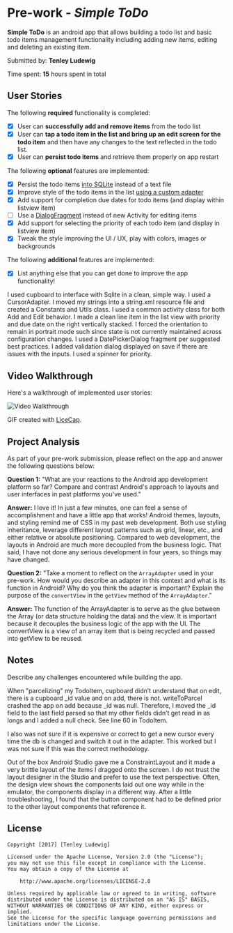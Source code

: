 # Pre-work - *Simple ToDo*

**Simple ToDo** is an android app that allows building a todo list and basic todo items management functionality including adding new items, editing and deleting an existing item.

Submitted by: **Tenley Ludewig**

Time spent: **15** hours spent in total

## User Stories

The following **required** functionality is completed:

* [X] User can **successfully add and remove items** from the todo list
* [X] User can **tap a todo item in the list and bring up an edit screen for the todo item** and then have any changes to the text reflected in the todo list.
* [X] User can **persist todo items** and retrieve them properly on app restart

The following **optional** features are implemented:

* [X] Persist the todo items [into SQLite](http://guides.codepath.com/android/Persisting-Data-to-the-Device#sqlite) instead of a text file
* [X] Improve style of the todo items in the list [using a custom adapter](http://guides.codepath.com/android/Using-an-ArrayAdapter-with-ListView)
* [X] Add support for completion due dates for todo items (and display within listview item)
* [ ] Use a [DialogFragment](http://guides.codepath.com/android/Using-DialogFragment) instead of new Activity for editing items
* [X] Add support for selecting the priority of each todo item (and display in listview item)
* [X] Tweak the style improving the UI / UX, play with colors, images or backgrounds

The following **additional** features are implemented:

* [X] List anything else that you can get done to improve the app functionality!

I used cupboard to interface with Sqlite in a clean, simple way.  I used a CursorAdapter.  I moved my strings into a string.xml resource file and created a Constants and Utils class.  I used a common activity class for both Add and Edit behavior.  I made a clean line item in the list view with priority and due date on the right vertically stacked.  I forced the orientation to remain in portrait mode such since state is not currently maintained across configuration changes. I used a DatePickerDialog fragment per suggested best practices.  I added validation dialog displayed on save if there are issues with the inputs.  I used a spinner for priority.

## Video Walkthrough

Here's a walkthrough of implemented user stories:

<img src='http://i.imgur.com/link/to/your/gif/file.gif' title='Video Walkthrough' width='' alt='Video Walkthrough' />

GIF created with [LiceCap](http://www.cockos.com/licecap/).

## Project Analysis

As part of your pre-work submission, please reflect on the app and answer the following questions below:

**Question 1:** "What are your reactions to the Android app development platform so far? Compare and contrast Android's approach to layouts and user interfaces in past platforms you've used."

**Answer:** I love it!  In just a few minutes, one can feel a sense of accomplishment and have a little app that works!  Android themes, layouts, and styling remind me of CSS in my past web development.  Both use styling inheritance, leverage different layout patterns such as grid, linear, etc., and either relative or absolute positioning.  Compared to web development, the layouts in Android are much more decoupled from the business logic.  That said, I have not done any serious development in four years, so things may have changed.  

**Question 2:** "Take a moment to reflect on the `ArrayAdapter` used in your pre-work. How would you describe an adapter in this context and what is its function in Android? Why do you think the adapter is important? Explain the purpose of the `convertView` in the `getView` method of the `ArrayAdapter`."

**Answer:** The function of the ArrayAdapter is to serve as the glue between the Array (or data structure holding the data) and the view.  It is important because it decouples the business logic of the app with the UI.  The convertView is a view of an array item that is being recycled and passed into getView to be reused.

## Notes

Describe any challenges encountered while building the app.

When "parcelizing" my TodoItem, cupboard didn’t understand that on edit, there is a cupboard _id value and on add, there is not.  writeToParcel crashed the app on add because _id was null.  Therefore, I moved the _id field to the last field parsed so that my other fields didn’t get read in as longs and I added a null check.  See line 60 in TodoItem.

I also was not sure if it is expensive or correct to get a new cursor every time the db is changed and switch it out in the adapter.  This worked but I was not sure if this was the correct methodology.

Out of the box Android Studio gave me a ConstraintLayout and it made a very brittle layout of the items I dragged onto the screen.  I do not trust the layout designer in the Studio and prefer to use the text perspective.  Often, the design view shows the components laid out one way while in the emulator, the components display in a different way.  After a little troubleshooting, I found that the button component had to be defined prior to the other layout components that reference it. 

## License

    Copyright [2017] [Tenley Ludewig]

    Licensed under the Apache License, Version 2.0 (the "License");
    you may not use this file except in compliance with the License.
    You may obtain a copy of the License at

        http://www.apache.org/licenses/LICENSE-2.0

    Unless required by applicable law or agreed to in writing, software
    distributed under the License is distributed on an "AS IS" BASIS,
    WITHOUT WARRANTIES OR CONDITIONS OF ANY KIND, either express or implied.
    See the License for the specific language governing permissions and
    limitations under the License.